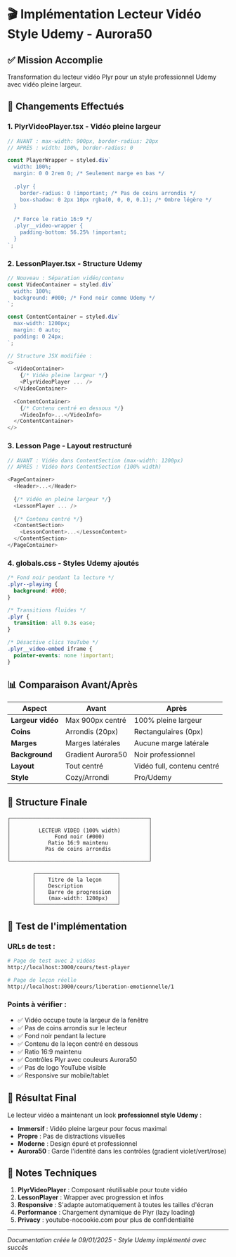 # 🎬 Implémentation Lecteur Vidéo Style Udemy - Aurora50

## ✅ Mission Accomplie

Transformation du lecteur vidéo Plyr pour un style professionnel Udemy avec vidéo pleine largeur.

## 🎯 Changements Effectués

### 1. **PlyrVideoPlayer.tsx** - Vidéo pleine largeur
```typescript
// AVANT : max-width: 900px, border-radius: 20px
// APRÈS : width: 100%, border-radius: 0

const PlayerWrapper = styled.div`
  width: 100%;
  margin: 0 0 2rem 0; /* Seulement marge en bas */
  
  .plyr {
    border-radius: 0 !important; /* Pas de coins arrondis */
    box-shadow: 0 2px 10px rgba(0, 0, 0, 0.1); /* Ombre légère */
  }
  
  /* Force le ratio 16:9 */
  .plyr__video-wrapper {
    padding-bottom: 56.25% !important;
  }
`;
```

### 2. **LessonPlayer.tsx** - Structure Udemy
```typescript
// Nouveau : Séparation vidéo/contenu
const VideoContainer = styled.div`
  width: 100%;
  background: #000; /* Fond noir comme Udemy */
`;

const ContentContainer = styled.div`
  max-width: 1200px;
  margin: 0 auto;
  padding: 0 24px;
`;

// Structure JSX modifiée :
<>
  <VideoContainer>
    {/* Vidéo pleine largeur */}
    <PlyrVideoPlayer ... />
  </VideoContainer>
  
  <ContentContainer>
    {/* Contenu centré en dessous */}
    <VideoInfo>...</VideoInfo>
  </ContentContainer>
</>
```

### 3. **Lesson Page** - Layout restructuré
```typescript
// AVANT : Vidéo dans ContentSection (max-width: 1200px)
// APRÈS : Vidéo hors ContentSection (100% width)

<PageContainer>
  <Header>...</Header>
  
  {/* Vidéo en pleine largeur */}
  <LessonPlayer ... />
  
  {/* Contenu centré */}
  <ContentSection>
    <LessonContent>...</LessonContent>
  </ContentSection>
</PageContainer>
```

### 4. **globals.css** - Styles Udemy ajoutés
```css
/* Fond noir pendant la lecture */
.plyr--playing {
  background: #000;
}

/* Transitions fluides */
.plyr {
  transition: all 0.3s ease;
}

/* Désactive clics YouTube */
.plyr__video-embed iframe {
  pointer-events: none !important;
}
```

## 📊 Comparaison Avant/Après

| Aspect | Avant | Après |
|--------|-------|-------|
| **Largeur vidéo** | Max 900px centré | 100% pleine largeur |
| **Coins** | Arrondis (20px) | Rectangulaires (0px) |
| **Marges** | Marges latérales | Aucune marge latérale |
| **Background** | Gradient Aurora50 | Noir professionnel |
| **Layout** | Tout centré | Vidéo full, contenu centré |
| **Style** | Cozy/Arrondi | Pro/Udemy |

## 🎨 Structure Finale

```
┌────────────────────────────────────────────┐
│                                            │
│         LECTEUR VIDEO (100% width)         │
│              Fond noir (#000)              │
│            Ratio 16:9 maintenu             │
│           Pas de coins arrondis            │
│                                            │
└────────────────────────────────────────────┘

        ┌──────────────────────────┐
        │    Titre de la leçon     │
        │    Description           │
        │    Barre de progression  │
        │    (max-width: 1200px)   │
        └──────────────────────────┘
```

## 🚀 Test de l'implémentation

### URLs de test :
```bash
# Page de test avec 2 vidéos
http://localhost:3000/cours/test-player

# Page de leçon réelle
http://localhost:3000/cours/liberation-emotionnelle/1
```

### Points à vérifier :
- ✅ Vidéo occupe toute la largeur de la fenêtre
- ✅ Pas de coins arrondis sur le lecteur
- ✅ Fond noir pendant la lecture
- ✅ Contenu de la leçon centré en dessous
- ✅ Ratio 16:9 maintenu
- ✅ Contrôles Plyr avec couleurs Aurora50
- ✅ Pas de logo YouTube visible
- ✅ Responsive sur mobile/tablet

## 🎯 Résultat Final

Le lecteur vidéo a maintenant un look **professionnel style Udemy** :
- **Immersif** : Vidéo pleine largeur pour focus maximal
- **Propre** : Pas de distractions visuelles
- **Moderne** : Design épuré et professionnel
- **Aurora50** : Garde l'identité dans les contrôles (gradient violet/vert/rose)

## 📝 Notes Techniques

1. **PlyrVideoPlayer** : Composant réutilisable pour toute vidéo
2. **LessonPlayer** : Wrapper avec progression et infos
3. **Responsive** : S'adapte automatiquement à toutes les tailles d'écran
4. **Performance** : Chargement dynamique de Plyr (lazy loading)
5. **Privacy** : youtube-nocookie.com pour plus de confidentialité

---

*Documentation créée le 09/01/2025 - Style Udemy implémenté avec succès*
